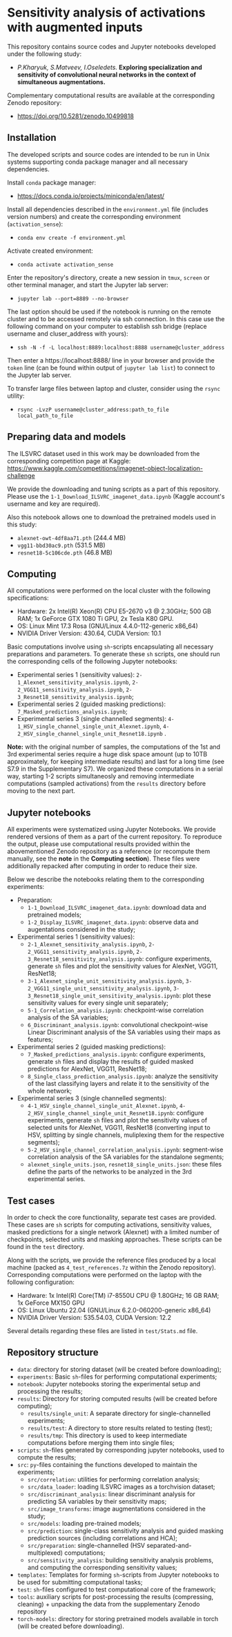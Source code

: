 # Sensitivity analysis of activations with augmented inputs

This repository contains source codes and Jupyter notebooks developed under the following study:
- *P.Kharyuk, S.Matveev, I.Oseledets.* **Exploring specialization and sensitivity of convolutional neural networks in the context of simultaneous augmentations.**

Complementary computational results are available at the corresponding Zenodo repository:
- https://doi.org/10.5281/zenodo.10499818

## Installation

The developed scripts and source codes are intended to be run in Unix systems supporting conda package manager and all necessary dependencies. 

Install ```conda``` package manager:
- https://docs.conda.io/projects/miniconda/en/latest/

Install all dependencies described in the ```environment.yml``` file (includes version numbers) and create the corresponding environment (```activation_sense```):
- ```conda env create -f environment.yml```

Activate created environment:
- ```conda activate activation_sense```

Enter the repository's directory, create a new session in ```tmux```, ```screen``` or other terminal manager, and start the Jupyter lab server:
- ```jupyter lab --port=8889 --no-browser```

The last option should be used if the notebook is running on the remote cluster and to be accessed remotely via ssh connection. In this case use the following command on your computer to establish ssh bridge (replace username and cluser_address with yours):
- ```ssh -N -f -L localhost:8889:localhost:8888 username@cluster_address```

Then enter a https://localhost:8888/ line in your browser and provide the ```token``` line (can be found within output of ```jupyter lab list```) to connect to the Jupyter lab server.

To transfer large files between laptop and cluster, consider using the ```rsync``` utility:
- ```rsync -LvzP username@cluster_address:path_to_file local_path_to_file```

## Preparing data and models

The ILSVRC dataset used in this work may be downloaded from the corresponding competition page at Kaggle:
https://www.kaggle.com/competitions/imagenet-object-localization-challenge

We provide the downloading and tuning scripts as a part of this repository. Please use the ```1-1_Download_ILSVRC_imagenet_data.ipynb``` (Kaggle account's username and key are required).

Also this notebook allows one to download the pretrained models used in this study:
- ```alexnet-owt-4df8aa71.pth``` (244.4 MB)
- ```vgg11-bbd30ac9.pth``` (531.5 MB)
- ```resnet18-5c106cde.pth``` (46.8 MB)


## Computing

All computations were performed on the local cluster with the following specifications:
- Hardware: 2x Intel(R) Xeon(R) CPU E5-2670 v3 @ 2.30GHz; 500 GB RAM; 1x GeForce GTX 1080 Ti GPU, 2x Tesla K80 GPU.
- OS: Linux Mint 17.3 Rosa (GNU/Linux 4.4.0-112-generic x86_64)
- NVIDIA Driver Version: 430.64, CUDA Version: 10.1

Basic computations involve using ```sh```-scripts encapsulating all necessary preparations and parameters. To generate these ```sh``` scripts, one should run the corresponding cells of the following Jupyter notebooks:
- Experimental series 1 (sensitivity values): ```2-1_Alexnet_sensitivity_analysis.ipynb```, ```2-2_VGG11_sensitivity_analysis.ipynb```, ```2-3_Resnet18_sensitivity_analysis.ipynb```;
- Experimental series 2 (guided masking predictions): ```7_Masked_predictions_analysis.ipynb```;
- Experimental series 3 (single channelled segments): ```4-1_HSV_single_channel_single_unit_Alexnet.ipynb```, ```4-2_HSV_single_channel_single_unit_Resnet18.ipynb``` .

**Note:** with the original number of samples, the computations of the 1st and 3rd experimental series require a huge disk space amount (up to 10TB approximately, for keeping intermediate results) and last for a long time (see S7.9 in the Supplementary S7). We organized these computations in a serial way, starting 1-2 scripts simultaneosly and removing intermediate computations (sampled activations) from the ```results``` directory before moving to the next part.

## Jupyter notebooks

All experiments were systematized using Jupyter Notebooks. We provide rendered versions of them as a part of the current repository. To reproduce the output, please use computational results provided within the abovementioned Zenodo repository as a reference (or recompute them manually, see the **note** in the **Computing section**). These files were additionally repacked after computing in order to reduce their size.

Below we describe the notebooks relating them to the corresponding experiments:

- Preparation:
    - ```1-1_Download_ILSVRC_imagenet_data.ipynb```: download data and pretrained models;
    - ```1-2_Display_ILSVRC_imagenet_data.ipynb```: observe data and augentations considered in the study;
- Experimental series 1 (sensitivity values):
    - ```2-1_Alexnet_sensitivity_analysis.ipynb```, ```2-2_VGG11_sensitivity_analysis.ipynb```, ```2-3_Resnet18_sensitivity_analysis.ipynb```: configure experiments, generate ```sh``` files and plot the sensitivity values for AlexNet, VGG11, ResNet18;
    - ```3-1_Alexnet_single_unit_sensitivity_analysis.ipynb```, ```3-2_VGG11_single_unit_sensitivity_analysis.ipynb```, ```3-3_Resnet18_single_unit_sensitivity_analysis.ipynb```: plot these sensitivity values for every single unit separately;
    - ```5-1_Correlation_analysis.ipynb```: checkpoint-wise correlation analysis of the SA variables;
    - ```6_Discriminant_analysis.ipynb```: convolutional checkpoint-wise Linear Discriminant analysis of the SA variables using their maps as features;
- Experimental series 2 (guided masking predictions):
    - ```7_Masked_predictions_analysis.ipynb```: configure experiments, generate ```sh``` files and display the results of guided masked predictions for AlexNet, VGG11, ResNet18;
    - ```8_Single_class_prediction_analysis.ipynb```: analyze the sensitivity of the last classifying layers and relate it to the sensitivity of the whole network;
- Experimental series 3 (single channelled segments):
    - ```4-1_HSV_single_channel_single_unit_Alexnet.ipynb```, ```4-2_HSV_single_channel_single_unit_Resnet18.ipynb```: configure experiments, generate ```sh``` files and plot the sensitivity values of selected units for AlexNet, VGG11, ResNet18 (converting input to HSV, splitting by single channels, muliplexing them for the respective segments);
    - ```5-2_HSV_single_channel_correlation_analysis.ipynb```: segment-wise correlation analysis of the SA variables for the standalone segments;
    - ```alexnet_single_units.json```, ```resnet18_single_units.json```: these files define the parts of the networks to be analyzed in the 3rd experimental series.

## Test cases

In order to check the core functionality, separate test cases are provided. These cases are ```sh``` scripts for computing activations, sensitivity values, masked predictions for a single network (Alexnet) with a limited number of checkpoints, selected units and masking approaches. These scripts can be found in the ```test``` directory.

Along with the scripts, we provide the reference files produced by a local machine (packed as ```4_test_references.7z``` within the Zenodo repository). Corresponding computations were performed on the laptop with the following configuration:
- Hardware: 1x Intel(R) Core(TM) i7-8550U CPU @ 1.80GHz; 16 GB RAM; 1x GeForce MX150 GPU
- OS: Linux Ubuntu 22.04 (GNU/Linux 6.2.0-060200-generic x86_64)
- NVIDIA Driver Version: 535.54.03, CUDA Version: 12.2

Several details regarding these files are listed in ```test/Stats.md``` file.


## Repository structure

- ```data```: directory for storing dataset (will be created before downloading);
- ```experiments```: Basic ```sh```-files for performing computational experiments;
- ```notebook```: Jupyter notebooks storing the experimental setup and processing the results;
- ```results```: Directory for storing computed results (will be created before computing);
    - ```results/single_unit```: A separate directory for single-channelled experiments;
    - ```results/test```: A directory to store results related to testing (test);
    - ```results/tmp```: This directory is used to keep intermediate computations before merging them into single files;
- ```scripts```: ```sh```-files generated by corresponding jupyter notebooks, used to compute the results;
- ```src```: ```py```-files containing the functions developed to maintain the experiments;
    - ```src/correlation```: utilities for performing correlation analysis;
    - ```src/data_loader```: loading ILSVRC images as a torchvision dataset;
    - ```src/discriminant_analysis```: linear discriminant analysis for predicting SA variables by their sensitivity maps;
    - ```src/image_transforms```: image augmentations considered in the study;
    - ```src/models```: loading pre-trained models;
    - ```src/prediction```: single-class sensitivity analysis and guided masking prediction sources (including correlations and HCA);
    - ```src/preparation```: single-channelled (HSV separated-and-multiplexed) computations;
    - ```src/sensitivity_analysis```: building sensitivity analysis problems, and computing the corresponding sensitivity values;
- ```templates```: Templates for forming ```sh```-scripts from Jupyter notebooks to be used for submitting computational tasks;
- ```test```: ```sh```-files configured to test computational core of the framework;
- ```tools```: auxiliary scripts for post-processing the results (compressing, cleaning) + unpacking the data from the supplementary Zenodo repository
- ```torch-models```: directory for storing pretrained models available in torch (will be created before downloading).
